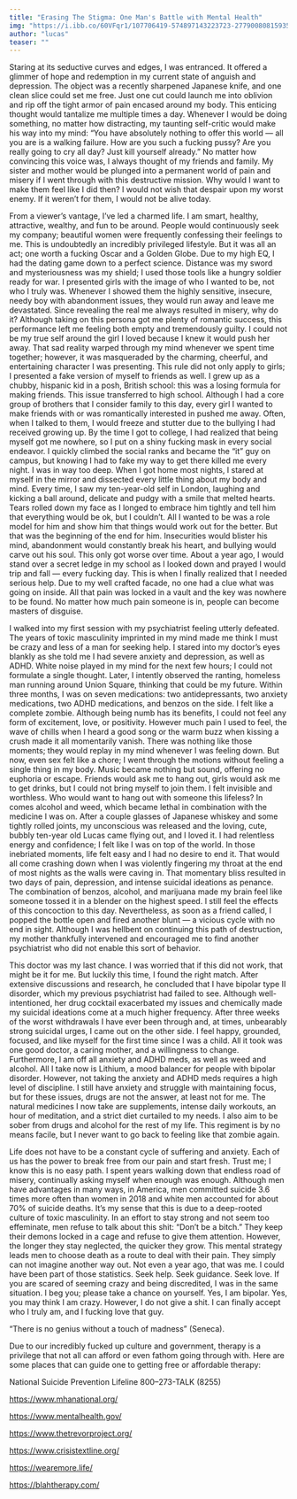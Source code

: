 ```yaml
---
title: "Erasing The Stigma: One Man's Battle with Mental Health"
img: "https://i.ibb.co/60VFqr1/107706419-574897143223723-2779008081593578880-n.jpg" 
author: "lucas"
teaser: ""
---
```


Staring at its seductive curves and edges, I was entranced. It offered a glimmer of hope and redemption in my current state of anguish and depression. The object was a recently sharpened Japanese knife, and one clean slice could set me free. Just one cut could launch me into oblivion and rip off the tight armor of pain encased around my body. This enticing thought would tantalize me multiple times a day. Whenever I would be doing something, no matter how distracting, my taunting self-critic would make his way into my mind: “You have absolutely nothing to offer this world — all you are is a walking failure. How are you such a fucking pussy? Are you really going to cry all day? Just kill yourself already.” No matter how convincing this voice was, I always thought of my friends and family. My sister and mother would be plunged into a permanent world of pain and misery if I went through with this destructive mission. Why would I want to make them feel like I did then? I would not wish that despair upon my worst enemy. If it weren’t for them, I would not be alive today.

From a viewer’s vantage, I’ve led a charmed life. I am smart, healthy, attractive, wealthy, and fun to be around. People would continuously seek my company; beautiful women were frequently confessing their feelings to me. This is undoubtedly an incredibly privileged lifestyle. But it was all an act; one worth a fucking Oscar and a Golden Globe. Due to my high EQ, I had the dating game down to a perfect science. Distance was my sword and mysteriousness was my shield; I used those tools like a hungry soldier ready for war. I presented girls with the image of who I wanted to be, not who I truly was. Whenever I showed them the highly sensitive, insecure, needy boy with abandonment issues, they would run away and leave me devastated. Since revealing the real me always resulted in misery, why do it? Although taking on this persona got me plenty of romantic success, this performance left me feeling both empty and tremendously guilty. I could not be my true self around the girl I loved because I knew it would push her away. That sad reality warped through my mind whenever we spent time together; however, it was masqueraded by the charming, cheerful, and entertaining character I was presenting. This rule did not only apply to girls; I presented a fake version of myself to friends as well. I grew up as a chubby, hispanic kid in a posh, British school: this was a losing formula for making friends. This issue transferred to high school. Although I had a core group of brothers that I consider family to this day, every girl I wanted to make friends with or was romantically interested in pushed me away. Often, when I talked to them, I would freeze and stutter due to the bullying I had received growing up. By the time I got to college, I had realized that being myself got me nowhere, so I put on a shiny fucking mask in every social endeavor. I quickly climbed the social ranks and became the “it” guy on campus, but knowing I had to fake my way to get there killed me every night. I was in way too deep. When I got home most nights, I stared at myself in the mirror and dissected every little thing about my body and mind. Every time, I saw my ten-year-old self in London, laughing and kicking a ball around, delicate and pudgy with a smile that melted hearts. Tears rolled down my face as I longed to embrace him tightly and tell him that everything would be ok, but I couldn’t. All I wanted to be was a role model for him and show him that things would work out for the better. But that was the beginning of the end for him. Insecurities would blister his mind, abandonment would constantly break his heart, and bullying would carve out his soul. This only got worse over time. About a year ago, I would stand over a secret ledge in my school as I looked down and prayed I would trip and fall — every fucking day. This is when I finally realized that I needed serious help. Due to my well crafted facade, no one had a clue what was going on inside. All that pain was locked in a vault and the key was nowhere to be found. No matter how much pain someone is in, people can become masters of disguise.

I walked into my first session with my psychiatrist feeling utterly defeated. The years of toxic masculinity imprinted in my mind made me think I must be crazy and less of a man for seeking help. I stared into my doctor’s eyes blankly as she told me I had severe anxiety and depression, as well as ADHD. White noise played in my mind for the next few hours; I could not formulate a single thought. Later, I intently observed the ranting, homeless man running around Union Square, thinking that could be my future. Within three months, I was on seven medications: two antidepressants, two anxiety medications, two ADHD medications, and benzos on the side. I felt like a complete zombie. Although being numb has its benefits, I could not feel any form of excitement, love, or positivity. However much pain I used to feel, the wave of chills when I heard a good song or the warm buzz when kissing a crush made it all momentarily vanish. There was nothing like those moments; they would replay in my mind whenever I was feeling down. But now, even sex felt like a chore; I went through the motions without feeling a single thing in my body. Music became nothing but sound, offering no euphoria or escape. Friends would ask me to hang out, girls would ask me to get drinks, but I could not bring myself to join them. I felt invisible and worthless. Who would want to hang out with someone this lifeless? In comes alcohol and weed, which became lethal in combination with the medicine I was on. After a couple glasses of Japanese whiskey and some tightly rolled joints, my unconscious was released and the loving, cute, bubbly ten-year old Lucas came flying out, and I loved it. I had relentless energy and confidence; I felt like I was on top of the world. In those inebriated moments, life felt easy and I had no desire to end it. That would all come crashing down when I was violently fingering my throat at the end of most nights as the walls were caving in. That momentary bliss resulted in two days of pain, depression, and intense suicidal ideations as penance. The combination of benzos, alcohol, and marijuana made my brain feel like someone tossed it in a blender on the highest speed. I still feel the effects of this concoction to this day. Nevertheless, as soon as a friend called, I popped the bottle open and fired another blunt — a vicious cycle with no end in sight. Although I was hellbent on continuing this path of destruction, my mother thankfully intervened and encouraged me to find another psychiatrist who did not enable this sort of behavior.

This doctor was my last chance. I was worried that if this did not work, that might be it for me. But luckily this time, I found the right match. After extensive discussions and research, he concluded that I have bipolar type II disorder, which my previous psychiatrist had failed to see. Although well-intentioned, her drug cocktail exacerbated my issues and chemically made my suicidal ideations come at a much higher frequency. After three weeks of the worst withdrawals I have ever been through and, at times, unbearably strong suicidal urges, I came out on the other side. I feel happy, grounded, focused, and like myself for the first time since I was a child. All it took was one good doctor, a caring mother, and a willingness to change. Furthermore, I am off all anxiety and ADHD meds, as well as weed and alcohol. All I take now is Lithium, a mood balancer for people with bipolar disorder. However, not taking the anxiety and ADHD meds requires a high level of discipline. I still have anxiety and struggle with maintaining focus, but for these issues, drugs are not the answer, at least not for me. The natural medicines I now take are supplements, intense daily workouts, an hour of meditation, and a strict diet curtailed to my needs. I also aim to be sober from drugs and alcohol for the rest of my life. This regiment is by no means facile, but I never want to go back to feeling like that zombie again.

Life does not have to be a constant cycle of suffering and anxiety. Each of us has the power to break free from our pain and start fresh. Trust me; I know this is no easy path. I spent years walking down that endless road of misery, continually asking myself when enough was enough. Although men have advantages in many ways, in America, men committed suicide 3.6 times more often than women in 2018 and white men accounted for about 70% of suicide deaths. It’s my sense that this is due to a deep-rooted culture of toxic masculinity. In an effort to stay strong and not seem too effeminate, men refuse to talk about this shit: “Don’t be a bitch.” They keep their demons locked in a cage and refuse to give them attention. However, the longer they stay neglected, the quicker they grow. This mental strategy leads men to choose death as a route to deal with their pain. They simply can not imagine another way out. Not even a year ago, that was me. I could have been part of those statistics. Seek help. Seek guidance. Seek love. If you are scared of seeming crazy and being discredited, I was in the same situation. I beg you; please take a chance on yourself. Yes, I am bipolar. Yes, you may think I am crazy. However, I do not give a shit. I can finally accept who I truly am, and I fucking love that guy.

“There is no genius without a touch of madness” (Seneca).

Due to our incredibly fucked up culture and government, therapy is a privilege that not all can afford or even fathom going through with. Here are some places that can guide one to getting free or affordable therapy:

National Suicide Prevention Lifeline 800–273-TALK (8255)

https://www.mhanational.org/

https://www.mentalhealth.gov/

https://www.thetrevorproject.org/

https://www.crisistextline.org/

https://wearemore.life/

https://blahtherapy.com/
